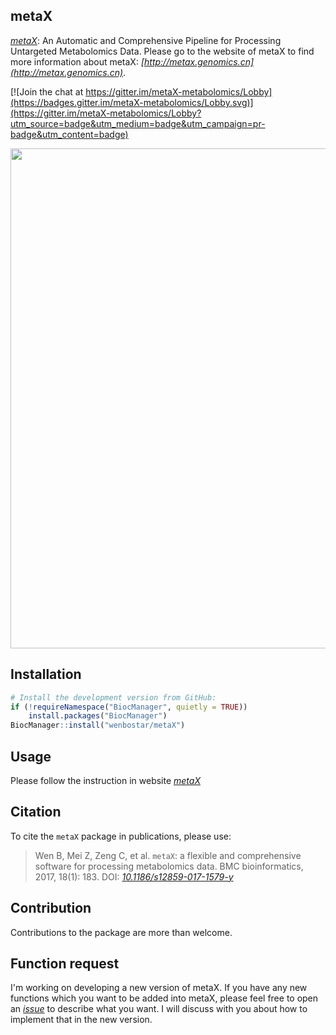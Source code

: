 ## metaX
*[metaX](http://metax.genomics.cn)*: An Automatic and Comprehensive Pipeline for Processing Untargeted Metabolomics Data. Please go to the website of metaX to find more information about metaX: *[http://metax.genomics.cn](http://metax.genomics.cn)*.

[![Join the chat at https://gitter.im/metaX-metabolomics/Lobby](https://badges.gitter.im/metaX-metabolomics/Lobby.svg)](https://gitter.im/metaX-metabolomics/Lobby?utm_source=badge&utm_medium=badge&utm_campaign=pr-badge&utm_content=badge)

[<img src="https://github.com/wenbostar/metaX/blob/master/inst/extdata/metaX_pipeline.PNG" width=800 class="center">](https://bmcbioinformatics.biomedcentral.com/articles/10.1186/s12859-017-1579-y)

## Installation

``` r
# Install the development version from GitHub:
if (!requireNamespace("BiocManager", quietly = TRUE))
    install.packages("BiocManager")
BiocManager::install("wenbostar/metaX")
```

## Usage

Please follow the instruction in website *[metaX](http://metax.genomics.cn)*

## Citation

To cite the `metaX` package in publications, please use:

> Wen B, Mei Z, Zeng C, et al. `metaX`: a flexible and comprehensive software for processing metabolomics data. BMC bioinformatics, 2017, 18(1): 183. DOI: *[10.1186/s12859-017-1579-y](https://bmcbioinformatics.biomedcentral.com/articles/10.1186/s12859-017-1579-y)*


## Contribution

Contributions to the package are more than welcome. 


## Function request

I'm working on developing a new version of metaX. If you have any new functions which you want to be added into metaX, please feel free to open an *[issue](https://github.com/wenbostar/metaX/issues)* to describe what you want. I will discuss with you about how to implement that in the new version.

